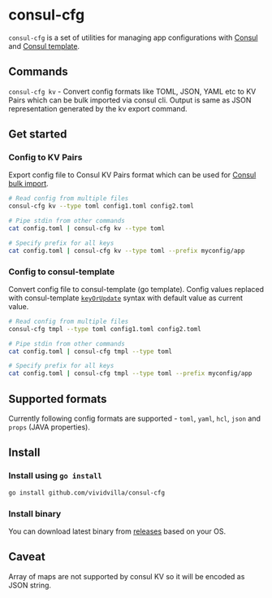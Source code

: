 # consul-cfg
`consul-cfg` is a set of utilities for managing app configurations with [Consul](https://github.com/hashicorp/consul) and [Consul template](https://github.com/hashicorp/consul-template).

## Commands
`consul-cfg kv` - Convert config formats like TOML, JSON, YAML etc to KV Pairs which can be bulk imported via consul cli. Output is same as JSON representation generated by the kv export command.

## Get started

### Config to KV Pairs
Export config file to Consul KV Pairs format which can be used for [Consul bulk import](https://www.consul.io/docs/commands/kv/import.html).

```bash
# Read config from multiple files
consul-cfg kv --type toml config1.toml config2.toml

# Pipe stdin from other commands
cat config.toml | consul-cfg kv --type toml

# Specify prefix for all keys
cat config.toml | consul-cfg kv --type toml --prefix myconfig/app
```

### Config to consul-template
Convert config file to consul-template (go template). Config values replaced with consul-template [`keyOrUpdate`](https://github.com/hashicorp/consul-template#keyordefault) syntax with default value as current value.

```bash
# Read config from multiple files
consul-cfg tmpl --type toml config1.toml config2.toml

# Pipe stdin from other commands
cat config.toml | consul-cfg tmpl --type toml

# Specify prefix for all keys
cat config.toml | consul-cfg tmpl --type toml --prefix myconfig/app
```

## Supported formats
Currently following config formats are supported - `toml`, `yaml`, `hcl`, `json` and `props` (JAVA properties).

## Install

### Install using `go install`
```bash
go install github.com/vividvilla/consul-cfg
```

### Install binary
You can download latest binary from [releases](https://github.com/vividvilla/consul-cfg/releases/latest) based on your OS.

## Caveat
Array of maps are not supported by consul KV so it will be encoded as JSON string.
